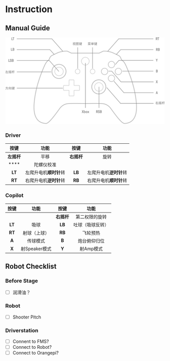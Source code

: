 # Instruction

## Manual Guide

![](/img/xboxone_windows.svg)

### Driver

| 按键 | 功能 | 按键 | 功能 |
| :-: | :-: | :-: | :-: |
| **左摇杆** | 平移 | **右摇杆** | 旋转 |
| **** | 陀螺仪校准 | | |
| **LT** | 左爬升电机**顺时针**转 | **LB** | 左爬升电机**逆时针**转 |
| **RT** | 右爬升电机**逆时针**转 | **RB** | 右爬升电机**顺时针**转 |

### Copilot

| 按键 | 功能 | 按键 | 功能 |
| :-: | :-: | :-: | :-: |
| | | **右摇杆** | 第二权限的旋转 |
| **LT** | 吸球 | **LB** | 吐球（吸球反转） |
| **RT** | 射球（上球） | **RB** | 飞轮预热 |
| **A** | 传球模式 | **B** | 炮台俯仰归位 |
| **X** | 射Speaker模式 | **Y** | 射Amp模式 |

## Robot Checklist

### Before Stage
- [ ] 润滑油？

### Robot
- [ ] Shooter Pitch

### Driverstation

- [ ] Connent to FMS?
- [ ] Connect to Robot?
- [ ] Connect to Orangepi?
